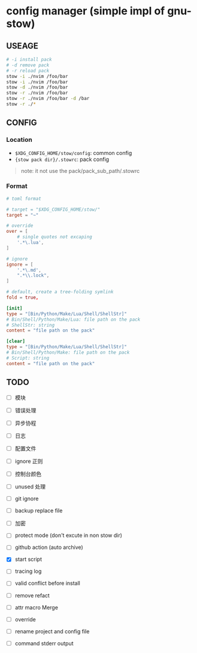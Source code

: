 # config manager (simple impl of gnu-stow)

## USEAGE

```sh
# -i install pack
# -d remove pack
# -r reload pack
stow -i ./nvim /foo/bar
stow -i ./nvim /foo/bar
stow -d ./nvim /foo/bar
stow -r ./nvim /foo/bar
stow -r ./nvim /foo/bar -d /bar
stow -r ./*
```

## CONFIG

### Location

- `$XDG_CONFIG_HOME/stow/config`: common config
- `{stow pack dir}/.stowrc`: pack config

> note: it not use the pack/pack_sub_path/.stowrc

### Format

```toml
# toml format

# target = "$XDG_CONFIG_HOME/stow/"
target = "~"

# override
over = [
    # single quotes not excaping
    '.*\.lua',
]

# ignore
ignore = [
    '.*\.md',
    ".*\\.lock",
]

# default, create a tree-folding symlink
fold = true,

[init]
type = "[Bin/Python/Make/Lua/Shell/ShellStr]"
# Bin/Shell/Python/Make/Lua: file path on the pack
# ShellStr: string
content = "file path on the pack"

[clear]
type = "[Bin/Python/Make/Lua/Shell/ShellStr]"
# Bin/Shell/Python/Make: file path on the pack
# Script: string
content = "file path on the pack"
```

## TODO

- [ ] 模块
- [ ] 错误处理
- [ ] 异步协程
- [ ] 日志
- [ ] 配置文件
- [ ] ignore 正则
- [ ] 控制台颜色
- [ ] unused 处理
- [ ] git ignore
- [ ] backup replace file
- [ ] 加密
- [ ] protect mode (don't excute in non stow dir)
- [ ] github action (auto archive)

- [x] start script
- [ ] tracing log

- [ ] valid conflict before install
- [ ] remove refact

- [ ] attr macro Merge
- [ ] override

- [ ] rename project and config file
- [ ] command stderr output
